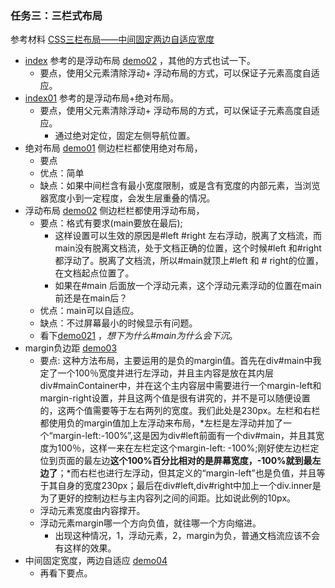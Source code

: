 ### 任务三：三栏式布局
参考材料 [CSS三栏布局——中间固定两边自适应宽度](http://www.w3cplus.com/blog/104.html)
* [index](./demo03/index.html) 参考的是浮动布局 [demo02](./demo03/demo02.html) ，其他的方式也试一下。
  * 要点，使用父元素清除浮动+ 浮动布局的方式，可以保证子元素高度自适应。
* [index01](./demo03/index01.html) 参考的是浮动布局+绝对布局。
  * 要点，使用父元素清除浮动+ 浮动布局的方式，可以保证子元素高度自适应。
    * 通过绝对定位，固定左侧导航位置。
* 绝对布局 [demo01](./demo03/demo01.html) 侧边栏栏都使用绝对布局，
  * 要点
  * 优点：简单
  * 缺点：如果中间栏含有最小宽度限制，或是含有宽度的内部元素，当浏览器宽度小到一定程度，会发生层重叠的情况。
* 浮动布局 [demo02](./demo03/demo02.html) 侧边栏栏都使用浮动布局，
  * 要点：格式有要求(main要放在最后);
    * 这样设置可以生效的原因是#left #right 左右浮动，脱离了文档流，而main没有脱离文档流，处于文档正确的位置，这个时候#left 和#right 都浮动了。脱离了文档流，所以#main就顶上#left 和 # right的位置，在文档起点位置了。
    * 如果在#main 后面放一个浮动元素，这个浮动元素浮动的位置在main前还是在main后？
  * 优点：main可以自适应。
  * 缺点：不过屏幕最小的时候显示有问题。
  * 看下[demo021](./demo03/demo021.html) ，*想下为什么#main为什么会下沉*。
* margin负边距 [demo03](./demo03/demo03.html) 
  * 要点: 这种方法布局，主要运用的是负的margin值。首先在div#main中我定了一个100％宽度并进行左浮动，并且主内容是放在其内层div#mainContainer中，并在这个主内容层中需要进行一个margin-left和margin-right设置，并且这两个值是很有讲究的，并不是可以随便设置的，这两个值需要等于左右两列的宽度。我们此处是230px。左栏和右栏都使用负的margin值加上左浮动来布局，*左栏是左浮动并加了一个“margin-left:-100%”,这是因为div#left前面有一个div#main，并且其宽度为100％，这样一来在左栏定这个margin-left: -100%;刚好使左边栏定位到页面的最左边**这个100%百分比相对的是屏幕宽度，-100%就到最左边了**；*而右栏也进行左浮动，但其定义的“margin-left”也是负值，并且等于其自身的宽度230px；最后在div#left,div#right中加上一个div.inner是为了更好的控制边栏与主内容列之间的间距。比如说此例的10px。
  *  浮动元素宽度由内容撑开。
  * 浮动元素margin哪一个方向负值，就往哪一个方向缩进。
    * 出现这种情况，1，浮动元素，2，margin为负，普通文档流应该不会有这样的效果。
* 中间固定宽度，两边自适应 [demo04](./demo03/demo04.html)
  * 再看下要点。
